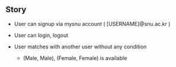 Story
---

* User can signup via mysnu account ( [USERNAME]@snu.ac.kr )
* User can login, logout

* User matches with another user without any condition
    * (Male, Male), (Female, Female) is available

